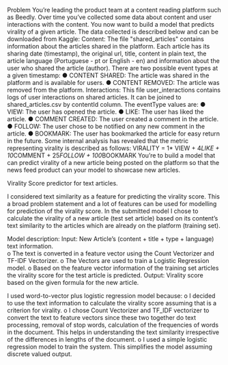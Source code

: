Problem
You’re leading the product team at a content reading platform such as Beedly. Over time you’ve collected some data about content and user interactions with the content. You now want to build a model that predicts virality of a given article.
The data collected is described below and can be downloaded from Kaggle: Content:
The file "shared_articles" contains information about the articles shared in the platform.
Each article has its sharing date (timestamp), the original url, title, content in plain text, the article language (Portuguese - pt or English - en) and information about the user who shared the article (author).
There are two possible event types at a given timestamp:
● CONTENT SHARED: The article was shared in the platform and is available for users.
● CONTENT REMOVED: The article was removed from the platform.
Interactions:
This file user_interactions contains logs of user interactions on shared articles. It can be joined to
shared_articles.csv by contentId column. The eventType values are:
● VIEW: The user has opened the article.
● LIKE: The user has liked the article.
● COMMENT CREATED: The user created a comment in the article.
● FOLLOW: The user chose to be notified on any new comment in the article.
● BOOKMARK: The user has bookmarked the article for easy return in the future.
Some internal analysis has revealed that the metric representing virality is described as follows: VIRALITY = 1* VIEW + 4*LIKE + 10*COMMENT + 25*FOLLOW + 100*BOOKMARK
You’re to build a model that can predict virality of a new article being posted on the platform so that the news feed product can your model to showcase new articles.

Virality Score predictor for text articles. 

I considered text similarity as a feature for predicting the virality score. This a broad problem statement and a lot of features can be used for modelling for prediction of the virality score. In the submitted model I chose to calculate the virality of a new article (test set article) based on its content’s text similarity to the articles which are already on the platform (training set). 

Model description: 
Input: New Article’s (content + title + type + language) text information.  
o	The text is converted in a feature vector using the Count Vectorizer and TF-IDF Vectorizer. 
o	The Vectors are used to train a Logistic Regression model. 
o	Based on the feature vector information of the training set articles the virality score for the test article is predicted. 
Output: Virality score based on the given formula for the new article. 

I used word-to-vector plus logistic regression model because: 
o	I decided to use the text information to calculate the virality score assuming that is a criterion for virality. 
o	I chose Count Vectorizer and TF_IDF vectorizer to convert the text to feature vectors since these two together do text processing, removal of stop words, calculation of the frequencies of words in the document. This helps in understanding the text similarity irrespective of the differences in lengths of the document. 
o	I used a simple logistic regression model to train the system. This simplifies the model assuming discrete valued output. 
